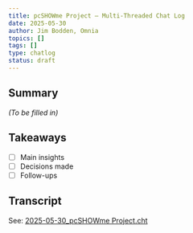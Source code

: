 ```yaml
---
title: pcSHOWme Project – Multi-Threaded Chat Log
date: 2025-05-30
author: Jim Bodden, Omnia
topics: []
tags: []
type: chatlog
status: draft
---
```


## Summary
_(To be filled in)_

## Takeaways
- [ ] Main insights
- [ ] Decisions made
- [ ] Follow-ups

## Transcript
See: [2025-05-30_pcSHOWme Project.cht](./2025-05-30_pcSHOWme%20Project.cht)
